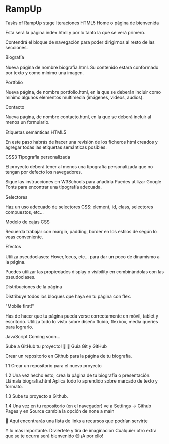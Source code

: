 # RampUp
Tasks of RampUp stage
Iteraciones
HTML5
Home o página de bienvenida

Esta será la página index.html y por lo tanto la que se verá primero.

Contendrá el bloque de navegación para poder dirigirnos al resto de las secciones.

Biografía

Nueva página de nombre biografia.html. Su contenido estará conformado por texto y como mínimo una imagen.

Portfolio

Nueva página, de nombre portfolio.html, en la que se deberán incluir como mínimo algunos elementos multimedia (imágenes, videos, audios).

Contacto

Nueva página, de nombre contacto.html, en la que se deberá incluir al menos un formulario.

Etiquetas semánticas HTML5

En este paso habrás de hacer una revisión de los ficheros html creados y agregar todas las etiquetas semánticas posibles.

CSS3
Tipografía personalizada

El proyecto deberá tener al menos una tipografía personalizada que no tengan por defecto los navegadores.

Sigue las instrucciones en W3Schools para añadirla Puedes utilizar Google Fonts para encontrar una tipografía adecuada.

Selectores

Haz un uso adecuado de selectores CSS: element, id, class, selectores compuestos, etc...

Modelo de cajas CSS

Recuerda trabajar con margin, padding, border en los estilos de según lo veas conveniente.

Efectos

Utiliza pseudoclases: Hover,focus, etc... para dar un poco de dinamismo a la página.

Puedes utilizar las propiedades display o visibility en combinándolas con las pseudoclases.

Distribuciones de la página

Distribuye todos los bloques que haya en tu página con flex.

"Mobile first!"

Has de hacer que tu página pueda verse correctamente en móvil, tablet y escritorio. Utiliza todo lo visto sobre diseño fluido, flexbox, media queries para lograrlo.

JavaScript
Coming soon...

Sube a GitHub tu proyecto! 🚀
🧩 Guia Git y GitHub

Crear un repositorio en Github para la página de tu biografía.

1.1 Crear un repositorio para el nuevo proyecto

1.2 Una vez hecho esto, crea la página de tu biografía o presentación. Llámala biografia.html Aplica todo lo aprendido sobre marcado de texto y formato.

1.3 Sube tu proyecto a Github.

1.4 Una vez en tu repositorio (en el navegador) ve a Settings -> Github Pages y en Source cambia la opción de none a main

🧩 Aquí encontrarás una lista de links a recursos que podrían servirte

Y lo más importante. Diviértete y tira de imaginación
Cualquier otro extra que se te ocurra será bienvenido 😊 ¡A por ello!
